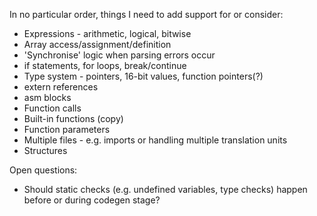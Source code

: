 In no particular order, things I need to add support for or consider:

- Expressions - arithmetic, logical, bitwise
- Array access/assignment/definition
- 'Synchronise' logic when parsing errors occur
- if statements, for loops, break/continue
- Type system - pointers, 16-bit values, function pointers(?)
- extern references
- asm blocks
- Function calls
- Built-in functions (copy)
- Function parameters
- Multiple files - e.g. imports or handling multiple translation units
- Structures

Open questions:

- Should static checks (e.g. undefined variables, type checks) happen before or during codegen stage?
